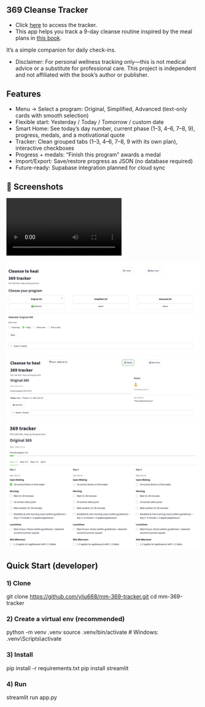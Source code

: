 ## 369 Cleanse Tracker

- Click [here](https://mm369cleanse.streamlit.app/) to access the tracker. 
- This app helps you track a 9-day cleanse routine inspired by the meal plans in [this book](https://books.google.com/books?id=k3EtzAEACAAJ&newbks=0&hl=en&source=newbks_fb).

It’s a simple companion for daily check-ins.
- Disclaimer: For personal wellness tracking only—this is not medical advice or a substitute for professional care. This project is independent and not affiliated with the book’s author or publisher.

## Features
- Menu → Select a program: Original, Simplified, Advanced (text-only cards with smooth selection)
- Flexible start: Yesterday / Today / Tomorrow / custom date
- Smart Home: See today’s day number, current phase (1–3, 4–6, 7–8, 9), progress, medals, and a motivational quote
- Tracker: Clean grouped tabs (1–3, 4–6, 7–8, 9 with its own plan), interactive checkboxes
- Progress + medals: “Finish this program” awards a medal
- Import/Export: Save/restore progress as JSON (no database required)
- Future-ready: Supabase integration planned for cloud sync

## 📸 Screenshots
![Demo](docs/recording.mp4)

![Menu – Program selection](docs/screenshot_1.png)
![Home – Progress and quote](docs/screenshot_2.png)
![Tracker – grouped days](docs/screenshot_3.png)


## Quick Start (developer)
### 1) Clone
git clone https://github.com/yliu668/mm-369-tracker.git
cd mm-369-tracker

### 2) Create a virtual env (recommended)
python -m venv .venv
source .venv/bin/activate   # Windows: .venv\Scripts\activate

### 3) Install
pip install -r requirements.txt
pip install streamlit

### 4) Run
streamlit run app.py
